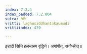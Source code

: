 ```yaml
---
index: 7.2.4
index_padded: 7.2.004
sutra: नेटि
vritti: laghusiddhantakaumudi
vrittiindex: 479

---
```

इडादौ सिचि हलन्तस्य वृद्धिर्न। अगोपीत्, अगौप्सीत्॥